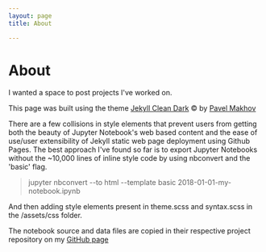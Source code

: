 ```yaml
---
layout: page 
title: About

---
```


# About

I wanted a space to post projects I've worked on. 


This page was built using the theme [Jekyll Clean Dark](https://github.com/streetturtle/jekyll-clean-dark) &copy; by [Pavel Makhov](http://pavelmakhov.com)

There are a few collisions in style elements that prevent users from getting both the beauty of Jupyter Notebook's web based content and the ease of use/user extensibility of Jekyll static web page deployment using Github Pages.  The best approach I've found so far is to export Jupyter Notebooks without the ~10,000 lines of inline style code by using nbconvert and the 'basic' flag.
 
> jupyter nbconvert --to html --template basic 2018-01-01-my-notebook.ipynb

And then adding style elements present in theme.scss and syntax.scss in the /assets/css folder.

The notebook source and data files are copied in their respective project repository on my [GitHub page](https://github.com/tphillips619/)

